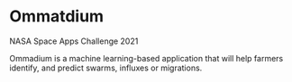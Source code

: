 # Ommatdium
NASA Space Apps Challenge 2021

Ommadium is a machine learning-based application that will help farmers identify, and predict swarms, influxes or migrations.
